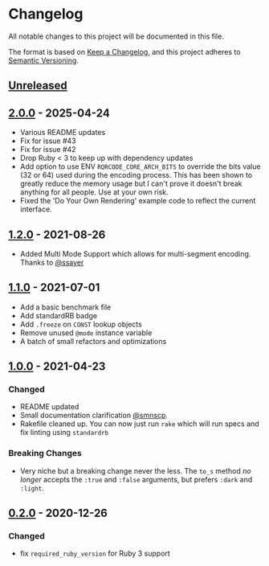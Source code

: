 # Changelog

All notable changes to this project will be documented in this file.

The format is based on [Keep a Changelog](https://keepachangelog.com/en/1.0.0/),
and this project adheres to [Semantic Versioning](https://semver.org/spec/v2.0.0.html).

## [Unreleased]

## [2.0.0] - 2025-04-24

- Various README updates
- Fix for issue #43
- Fix for issue #42
- Drop Ruby < 3 to keep up with dependency updates
- Add option to use ENV `RQRCODE_CORE_ARCH_BITS` to override the bits value (32 or 64) used during the encoding process.
  This has been shown to greatly reduce the memory usage but I can't prove it doesn't break anything for all people.
  Use at your own risk.
- Fixed the 'Do Your Own Rendering' example code to reflect the current interface.

## [1.2.0] - 2021-08-26

- Added Multi Mode Support which allows for multi-segment encoding. Thanks to [@ssayer](https://github.com/ssayer)

## [1.1.0] - 2021-07-01

- Add a basic benchmark file
- Add standardRB badge
- Add `.freeze` on `CONST` lookup objects
- Remove unused `@mode` instance variable
- A batch of small refactors and optimizations

## [1.0.0] - 2021-04-23

### Changed

- README updated
- Small documentation clarification [@smnscp](https://github.com/smnscp).
- Rakefile cleaned up. You can now just run `rake` which will run specs and fix linting using `standardrb`

### Breaking Changes

- Very niche but a breaking change never the less. The `to_s` method _no longer_ accepts the `:true` and `:false` arguments, but prefers `:dark` and `:light`.

## [0.2.0] - 2020-12-26

### Changed

- fix `required_ruby_version` for Ruby 3 support

[unreleased]: https://github.com/whomwah/rqrcode_core/compare/v2.0.0...HEAD
[2.0.0]: https://github.com/whomwah/rqrcode_core/compare/v1.2.0...v2.0.0
[1.2.0]: https://github.com/whomwah/rqrcode_core/compare/v1.1.0...v1.2.0
[1.1.0]: https://github.com/whomwah/rqrcode_core/compare/v1.0.0...v1.1.0
[1.0.0]: https://github.com/whomwah/rqrcode_core/compare/v0.2.0...v1.0.0
[0.2.0]: https://github.com/whomwah/rqrcode_core/compare/v0.1.2...v0.2.0
